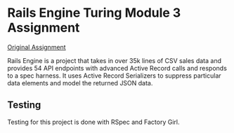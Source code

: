 # Rails Engine Turing Module 3 Assignment

[Original Assignment](https://github.com/turingschool/lesson_plans/blob/master/ruby_03-professional_rails_applications/rails_engine.md)

Rails Engine is a project that takes in over 35k lines of CSV sales data and provides 54 API endpoints with advanced Active Record calls and responds to a spec harness. It uses Active Record Serializers to suppress particular data elements and model the returned JSON data.

## Testing

Testing for this project is done with RSpec and Factory Girl.

